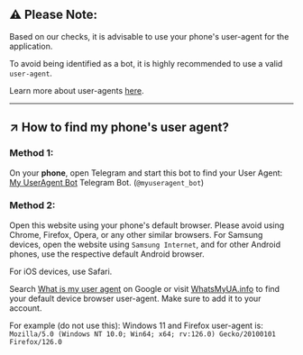 ## ⚠️ Please Note:

Based on our checks, it is advisable to use your phone's user-agent for the application.

To avoid being identified as a bot, it is highly recommended to use a valid `user-agent`.

Learn more about user-agents [here](https://en.wikipedia.org/wiki/User_agent).

---

## ↗️ How to find my phone's user agent?

### Method 1:

On your **phone**, open Telegram and start this bot to find your User Agent: [My UserAgent Bot](https://t.me/myuseragent_bot/MyUserAgent) Telegram Bot. (`@myuseragent_bot`)

### Method 2:

Open this website using your phone's default browser. Please avoid using Chrome, Firefox, Opera, or any other similar browsers. For Samsung devices, open the website using `Samsung Internet`, and for other Android phones, use the respective default Android browser.

For iOS devices, use Safari.

Search [What is my user agent](https://www.google.com/search?q=What+is+my+user+agent) on Google or visit [WhatsMyUA.info](https://www.whatsmyua.info/) to find your default device browser user-agent. Make sure to add it to your account.

For example (do not use this): Windows 11 and Firefox user-agent is: `Mozilla/5.0 (Windows NT 10.0; Win64; x64; rv:126.0) Gecko/20100101 Firefox/126.0`
